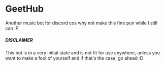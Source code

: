 # GeetHub

Another music bot for discord cos why not make this fine pun while I still can :P

##### DISCLAIMER
This bot is in a very initial state and is not fit for use anywhere, unless you want to make a fool of yourself and if that's the case, go ahead :D

